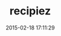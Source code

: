 ---
layout: post
title:  "recipiez"
repo:   "pyrat/deployment_recipiez"
date:   2015-02-18 17:11:29
gemurl: http://github.com/pyrat/deployment_recipiez
---